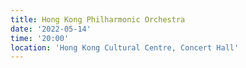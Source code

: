 ```yaml
---
title: Hong Kong Philharmonic Orchestra
date: '2022-05-14'
time: '20:00'
location: 'Hong Kong Cultural Centre, Concert Hall'
---
```

